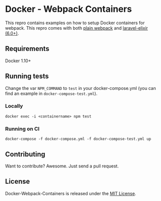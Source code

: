 # Docker - Webpack Containers

This repro contains examples on how to setup Docker containers for webpack. This repro comes with both [plain webpack](/webpack) and [laravel-elixir (6.0+)](/elixir).


## Requirements

Docker 1.10+


## Running tests

Change the var `NPM_COMMAND` to `test` in your docker-compose.yml (you can find an example in `docker-compose-test.yml`).

### Locally

`docker exec -i <containername> npm test`

### Running on CI

`docker-compose -f docker-compose.yml -f docker-compose-test.yml up`


## Contributing

Want to contribute? Awesome. Just send a pull request.


## License

Docker-Webpack-Containers is released under the [MIT License](http://www.opensource.org/licenses/MIT).
